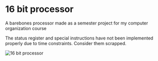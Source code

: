# 16 bit processor
 A barebones processor made as a semester project for my computer organization course



The status register and special instructions have not been implemented properly due to time constraints. Consider them scrapped.

![16 bit processor](https://github.com/user-attachments/assets/6b82c636-a981-4fab-ae4d-5fbed76e6c4d)
